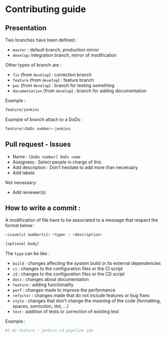 # Contributing guide

## Presentation

Two branches have been defined :

- `master` : default branch, production mirror
- `develop`: integration branch, mirror of modification

Other types of branch are :

- `fix` (from `develop`) : correction branch
- `feature` (from `develop`) : feature branch
- `poc` (from `develop`) : branch for testing something
- `documentation` (from `develop`) : branch for adding documentation

Example :

```bash
feature/jenkins
```

Example of branch attach to a DoDs :

```bash
feature/<DoDs number>-jenkins
```

## Pull request - Issues

- Name : `[DoDs number] DoDs name`
- Assignees : Select people in charge of this
- Add description : Don't hesitate to add more than necessary
- Add labels

Not necessary:

- Add reviewer(s)

## How to write a commit :

A modification of file have to be associated to a message that respect the format below :

```bash
<issue(s) number(s)> <type> : <description>

[optional body]
```

The `type` can be like :

- `build` : changes affecting the system build or its external dependencies
- `ci` : changes to the configuration files or the CI script
- `cd` : changes to the configuration files or the CD script
- `docs` : changes about documentation
- `feature` : adding functionality
- `perf` : changes made to improve the performance
- `refactor` : changes made that do not include features or bug fixes
- `style` : changes that don't change the meaning of the code (formatting, spaces, semicolon, dot, ...)
- `test` : addition of tests or correction of existing test

Example :

```bash
#1 #2 feature : jenkins cd pipeline job
```